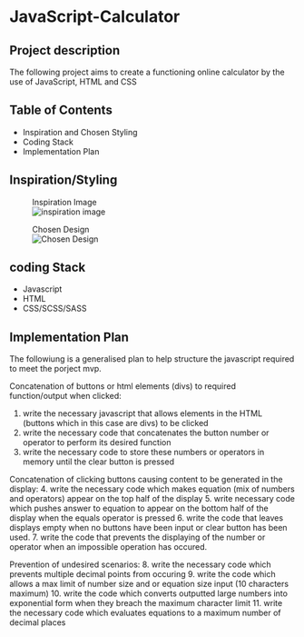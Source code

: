 # JavaScript-Calculator

## Project description
The following project aims to create a functioning online calculator by the use of JavaScript, HTML and CSS

## Table of Contents

-   Inspiration and Chosen Styling
-   Coding Stack
-   Implementation Plan

## Inspiration/Styling
<figure>
<figcaption>Inspiration Image</figcaption>
<img src="./img/inspiration.png" alt="inspiration image" />
</figure>

<figure>
<figcaption>Chosen Design</figcaption>
<img src="./img/styledcalc.png" alt="Chosen Design" />
</figure>

## coding Stack
- Javascript
- HTML
- CSS/SCSS/SASS

## Implementation Plan
The followiung is a generalised plan to help structure the javascript required to meet the porject mvp. 

Concatenation of buttons or html elements (divs) to required function/output when clicked:
1. write the necessary javascript that allows elements in the HTML (buttons which in this case are divs) to be clicked
2. write the necessary code that concatenates the button number or operator to perform its desired function
3. write the necessary code to store these numbers or operators in memory until the clear button is pressed

Concatenation of clicking buttons causing content to be generated in the display:
4. write the necessary code which makes equation (mix of numbers and operators) appear on the top half of the display
5. write necessary code which pushes answer to equation to appear on the bottom half of the display when the equals operator is pressed
6. write the code that leaves displays empty when no buttons have been input or clear button has been used. 
7. write the code that prevents the displaying of the number or operator when an impossible operation has occured.

Prevention of undesired scenarios:
8. write the necessary code which prevents multiple decimal points from occuring
9. write the code which allows a max limit of number size and or equation size input (10 characters maximum)
10. write the code which converts outputted large numbers into exponential form when they breach the maximum character limit
11. write the necessary code which evaluates equations to a maximum number of decimal places


 
